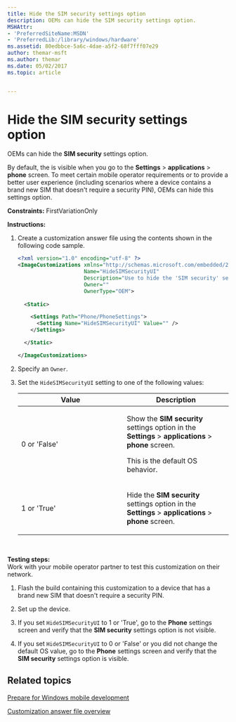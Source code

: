 ```yaml
---
title: Hide the SIM security settings option
description: OEMs can hide the SIM security settings option.
MSHAttr:
- 'PreferredSiteName:MSDN'
- 'PreferredLib:/library/windows/hardware'
ms.assetid: 80edbbce-5a6c-4dae-a5f2-68f7fff07e29
author: themar-msft
ms.author: themar
ms.date: 05/02/2017
ms.topic: article


---
```


# Hide the SIM security settings option


OEMs can hide the **SIM security** settings option.

By default, the is visible when you go to the **Settings** &gt; **applications** &gt; **phone** screen. To meet certain mobile operator requirements or to provide a better user experience (including scenarios where a device contains a brand new SIM that doesn't require a security PIN), OEMs can hide this settings option.

<a href="" id="constraints---firstvariationonly"></a>**Constraints:** FirstVariationOnly  

<a href="" id="instructions-"></a>**Instructions:**  
1.  Create a customization answer file using the contents shown in the following code sample.

    ```XML
    <?xml version="1.0" encoding="utf-8" ?>  
    <ImageCustomizations xmlns="http://schemas.microsoft.com/embedded/2004/10/ImageUpdate"  
                         Name="HideSIMSecurityUI"  
                         Description="Use to hide the 'SIM security' settings option from the Phone settings screen."  
                         Owner=""  
                         OwnerType="OEM"> 
      
      <Static>  

        <Settings Path="Phone/PhoneSettings">  
          <Setting Name="HideSIMSecurityUI" Value="" />
        </Settings>  

      </Static>

    </ImageCustomizations>
    ```

2.  Specify an `Owner`.

3.  Set the `HideSIMSecurityUI` setting to one of the following values:

    <table>
    <colgroup>
    <col width="50%" />
    <col width="50%" />
    </colgroup>
    <thead>
    <tr class="header">
    <th>Value</th>
    <th>Description</th>
    </tr>
    </thead>
    <tbody>
    <tr class="odd">
    <td><p>0 or 'False'</p></td>
    <td><p>Show the <strong>SIM security</strong> settings option in the <strong>Settings</strong> &gt; <strong>applications</strong> &gt; <strong>phone</strong> screen.</p>
    <p>This is the default OS behavior.</p></td>
    </tr>
    <tr class="even">
    <td><p>1 or 'True'</p></td>
    <td><p>Hide the <strong>SIM security</strong> settings option in the <strong>Settings</strong> &gt; <strong>applications</strong> &gt; <strong>phone</strong> screen.</p></td>
    </tr>
    </tbody>
    </table>

     

<a href="" id="testing-steps-"></a>**Testing steps:**  
Work with your mobile operator partner to test this customization on their network.

1.  Flash the build containing this customization to a device that has a brand new SIM that doesn't require a security PIN.

2.  Set up the device.

3.  If you set `HideSIMSecurityUI` to 1 or 'True', go to the **Phone** settings screen and verify that the **SIM security** settings option is not visible.

4.  If you set `HideSIMSecurityUI` to 0 or 'False' or you did not change the default OS value, go to the **Phone** settings screen and verify that the **SIM security** settings option is visible.

## Related topics

[Prepare for Windows mobile development](https://docs.microsoft.com/en-us/windows-hardware/manufacture/mobile/preparing-for-windows-mobile-development)

[Customization answer file overview](https://docs.microsoft.com/en-us/windows-hardware/customize/mobile/mcsf/customization-answer-file)
